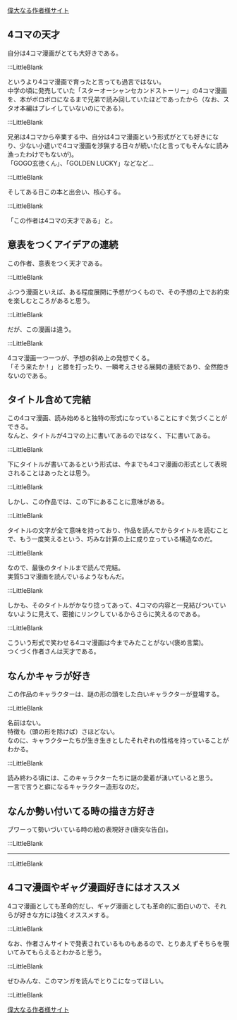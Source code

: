 [偉大なる作者様サイト](https://meroncholinista.tumblr.com/)  

## 4コマの天才  

自分は4コマ漫画がとても大好きである。  

:::LittleBlank  

というより4コマ漫画で育ったと言っても過言ではない。  
中学の頃に発売していた「スターオーシャンセカンドストーリー」の4コマ漫画を、本がボロボロになるまで兄弟で読み回していたほどであったから（なお、スタオ本編はプレイしていないのにである）。  

:::LittleBlank  

兄弟は4コマから卒業する中、自分は4コマ漫画という形式がとても好きになり、少ない小遣いで4コマ漫画を渉猟する日々が続いた(と言ってもそんなに読み漁ったわけでもないが)。  
「GOGO玄徳くん」、「GOLDEN LUCKY」などなど...  

:::LittleBlank  

そしてある日この本と出会い、核心する。  

:::LittleBlank  

「この作者は4コマの天才である」と。  

## 意表をつくアイデアの連続  

この作者、意表をつく天才である。  

:::LittleBlank  

ふつう漫画といえば、ある程度展開に予想がつくもので、その予想の上でお約束を楽しむところがあると思う。  

:::LittleBlank  

だが、この漫画は違う。  

:::LittleBlank  

4コマ漫画一つ一つが、予想の斜め上の発想でくる。  
「そう来たか！」と膝を打ったり、一瞬考えさせる展開の連続であり、全然飽きないのである。  

## タイトル含めて完結  

この4コマ漫画、読み始めると独特の形式になっていることにすぐ気づくことができる。  
なんと、タイトルが4コマの上に書いてあるのではなく、下に書いてある。  

:::LittleBlank  

下にタイトルが書いてあるという形式は、今までも4コマ漫画の形式として表現されることはあったとは思う。  

:::LittleBlank  

しかし、この作品では、この下にあることに意味がある。  

:::LittleBlank  

タイトルの文字が全て意味を持っており、作品を読んでからタイトルを読むことで、もう一度笑えるという、巧みな計算の上に成り立っている構造なのだ。  

:::LittleBlank  

なので、最後のタイトルまで読んで完結。  
実質5コマ漫画を読んでいるようなもんだ。  

:::LittleBlank  

しかも、そのタイトルがかなり捻ってあって、4コマの内容と一見結びついていないように見えて、密接にリンクしているからさらに笑えるのである。  

:::LittleBlank  

こういう形式で笑わせる4コマ漫画は今までみたことがない(褒め言葉)。  
つくづく作者さんは天才である。  

## なんかキャラが好き  

この作品のキャラクターは、謎の形の頭をした白いキャラクターが登場する。  

:::LittleBlank  

名前はない。  
特徴も（頭の形を除けば）さほどない。  
なのに、キャラクターたちが生き生きとしたそれぞれの性格を持っていることがわかる。  

:::LittleBlank  

読み終わる頃には、このキャラクターたちに謎の愛着が湧いていると思う。  
一言で言うと癖になるキャラクター造形なのだ。  

## なんか勢い付いてる時の描き方好き  

ブワーって勢いづいている時の絵の表現好き(唐突な告白)。  

:::LittleBlank  

---  

:::LittleBlank  

## 4コマ漫画やギャグ漫画好きにはオススメ  

4コマ漫画としても革命的だし、ギャグ漫画としても革命的に面白いので、それらが好きな方には強くオススメする。  

:::LittleBlank  

なお、作者さんサイトで発表されているものもあるので、とりあえずそちらを覗いてみてもらえるとわかると思う。  

:::LittleBlank  

ぜひみんな、このマンガを読んでとりこになってほしい。  

:::LittleBlank  

[偉大なる作者様サイト](https://meroncholinista.tumblr.com/)  

